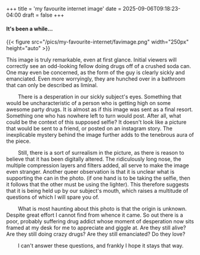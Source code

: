 +++
title = 'my favourite internet image'
date = 2025-09-06T09:18:23-04:00
draft = false
+++

#### It's been a while...

{{< figure src="/pics/my-favourite-internet/favimage.png" width="250px" height="auto" >}}

This image is truly remarkable, even at first glance. Initial viewers will correctly see an odd-looking fellow doing drugs off of a crushed soda can. One may even be concerned, as the form of the guy is clearly sickly and emanciated. Even more worryingly, they are hunched over in a bathroom that can only be described as liminal.

&nbsp; &nbsp; &nbsp; &nbsp; There is a desperation in our sickly subject's eyes. Something that would be uncharacteristic of a person who is getting high on some awesome party drugs. It is almost as if this image was sent as a final resort. Something one who has nowhere left to turn would post. After all, what could be the context of this supposed selfie? It doesn't look like a picture that would be sent to a friend, or posted on an instagram story. The inexplicable mystery behind the image further adds to the tenebrous aura of the piece.

&nbsp; &nbsp; &nbsp; &nbsp; Still, there is a sort of surrealism in the picture, as there is reason to believe that it has been digitally altered. The ridiculously long nose, the multiple compression layers and filters added, all serve to make the image even stranger. Another queer observation is that it is unclear what is supporting the can in the photo. (if one hand is to be taking the selfie, then it follows that the other must be using the lighter). This therefore suggests that it is being held up by our subject's mouth, which raises a multitude of questions of which I will spare you of.

&nbsp; &nbsp; &nbsp; &nbsp; What is most haunting about this photo is that the origin is unknown. Despite great effort I cannot find from whence it came. So out there is a poor, probably suffering drug addict whose moment of desperation now sits framed at my desk for me to appreciate and giggle at. Are they still alive? Are they still doing crazy drugs? Are they still emanciated? Do they love?

&nbsp; &nbsp; &nbsp; &nbsp; I can't answer these questions, and frankly I hope it stays that way.